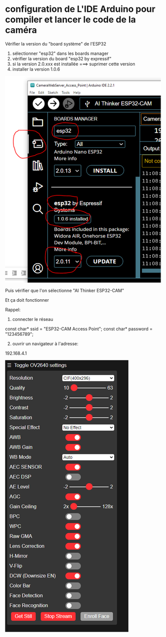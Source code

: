 
# configuration de L'IDE Arduino pour compiler et lancer le code de la caméra

Vérifier la version du "board système" de l'ESP32

1) sélectionner "esp32" dans les boards manager
2) vérifier la version du board "esp32 by expressif"
3) si la version 2.0.xxx est installée ===>  suprimer cette version
4) installer la version 1.0.6

![Conf ESP32 board IDE](https://github.com/anumby-source/RobotServiceJeunesse2024/blob/main/ESP32-CAM/ConfESP32boardIDE.png)

Puis vérifier que l'on sélectionne "AI Thinker ESP32-CAM"

Et ça doit fonctionner

Rappel:

1) connecter le réseau

const char* ssid = "ESP32-CAM Access Point";
const char* password = "123456789";

2) ouvrir un navigateur à l'adresse:

192.168.4.1

![Control CAM](https://github.com/anumby-source/RobotServiceJeunesse2024/blob/main/ESP32-CAM/ControlCAM.png)

